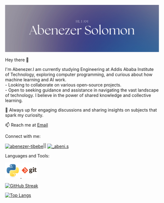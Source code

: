 ![Profile Image](https://github.com/abnsol/abnsol/blob/main/Github.png)

Hey there 👋

I'm Abenezer.I am currently studying Engineering at Addis Ababa Institute of Technology, exploring computer programming, and curious about how machine learning and AI work. 
<br>- Looking to collaborate on various open-source projects. 
<br>- Open to seeking guidance and assistance in navigating the vast landscape of technology. I believe in the power of shared knowledge and collective learning.

💬 Always up for engaging discussions and sharing insights on subjects that spark my curiosity.

📫 Reach me at [Email](mailto:abenisolo51196@gmail.com)

Connect with me:
<p align="left">
<a href="https://linkedin.com/in/abenezer-tibebe" target="blank"><img align="center" src="https://raw.githubusercontent.com/rahuldkjain/github-profile-readme-generator/master/src/images/icons/Social/linked-in-alt.svg" alt="abenezer-tibebe" height="30" width="40" /></a>||
<a href="https://instagram.com/_abeni.s" target="blank"><img align="center" src="https://raw.githubusercontent.com/rahuldkjain/github-profile-readme-generator/master/src/images/icons/Social/instagram.svg" alt="_abeni.s" height="30" width="40" /></a>
</p>
Languages and Tools:

<p align="left"> 
  <a href="https://www.w3schools.com/python/" target="_blank" rel="noreferrer"> <img src="https://raw.githubusercontent.com/devicons/devicon/master/icons/python/python-original.svg" alt="python" width="50" height="50"/> </a>  <img src="https://github.com/devicons/devicon/blob/master/icons/git/git-original-wordmark.svg" title="Git" **alt="Git" width="50" height="50"/></p>

[![GitHub Streak](http://github-readme-streak-stats.herokuapp.com?user=abnsol&theme=dark&background=000000)](https://git.io/streak-stats)

[![Top Langs](https://github-readme-stats.vercel.app/api/top-langs/?username=abnsol&theme=catppuccin_mocha)](https://github.com/anuraghazra/github-readme-stats)
